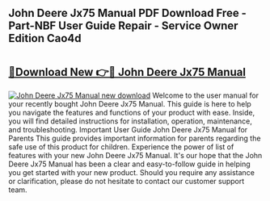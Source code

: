 ## John Deere Jx75 Manual PDF Download Free - Part-NBF User Guide Repair - Service Owner Edition Cao4d

# <h2><a href="http://bc92275.oget.top/?id=John+Deere+Jx75+Manual">🔗Download New 👉🔴 John Deere Jx75 Manual</a></h2>

[![John Deere Jx75 Manual new download](https://i.imgur.com/5g1atiW.png)](http://bc92275.oget.top/?id=John+Deere+Jx75+Manual)
Welcome to the user manual for your recently bought John Deere Jx75 Manual. This guide is here to help you navigate the features and functions of your product with ease. Inside, you will find detailed instructions for installation, operation, maintenance, and troubleshooting. Important User Guide John Deere Jx75 Manual for Parents This guide provides important information for parents regarding the safe use of this product for children. Experience the power of list of features with your new John Deere Jx75 Manual. It's our hope that the John Deere Jx75 Manual has been a clear and easy-to-follow guide in helping you get started with your new product. Should you require any assistance or clarification, please do not hesitate to contact our customer support team.

